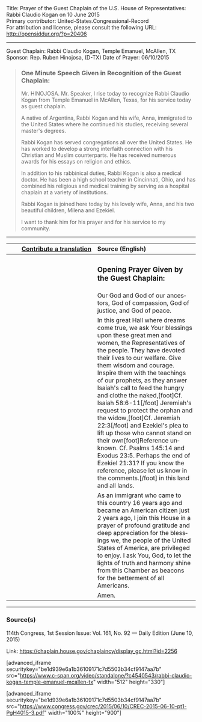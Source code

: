 <html>
<head></head>
<body>
Title: Prayer of the Guest Chaplain of the U.S. House of Representatives: Rabbi Claudio Kogan on 10 June 2015<br />
Primary contributor: United-States.Congressional-Record<br />
For attribution and license, please consult the following URL: <a href="http://opensiddur.org/?p=20406">http://opensiddur.org/?p=20406</a>
<p />
<hr />

Guest Chaplain: Rabbi Claudio Kogan, Temple Emanuel, McAllen, TX
Sponsor: Rep. Ruben Hinojosa, (D-TX)
Date of Prayer: 06/10/2015

<blockquote>
<h3>One Minute Speech Given in Recognition of the Guest Chaplain:</h3>
Mr. HINOJOSA. Mr. Speaker, I rise today to recognize Rabbi Claudio Kogan from Temple Emanuel in McAllen, Texas, for his service today as guest chaplain.

A native of Argentina, Rabbi Kogan and his wife, Anna, immigrated to the United States where he continued his studies, receiving several master's degrees.

Rabbi Kogan has served congregations all over the United States. He has worked to develop a strong interfaith connection with his Christian and Muslim counterparts. He has received numerous awards for his essays on religion and ethics.

In addition to his rabbinical duties, Rabbi Kogan is also a medical doctor. He has been a high school teacher in Cincinnati, Ohio, and has combined his religious and medical training by serving as a hospital chaplain at a variety of institutions.

Rabbi Kogan is joined here today by his lovely wife, Anna, and his two beautiful children, Milena and Ezekiel.

I want to thank him for his prayer and for his service to my community.
</blockquote>

<hr />

<table style="margin-left: auto;margin-right: auto;" class="draggable">
<thead><tr><th id="x" style="text-align: right;"><a href="/contributing/upload/">Contribute a translation</a></th><th style="text-align: left;">Source (English)</th></tr></thead>
<tbody>
<tr><td style="vertical-align:top;" width="46%">
<div class="liturgy" lang="he">

</span></div></td>
 
<td style="vertical-align:top;" width="53%">
<div class="english" lang="en">
<h3>Opening Prayer Given by the Guest Chaplain:</h3>
</div></td></tr>


<tr><td style="vertical-align:top;" width="46%">
<div class="liturgy" lang="he">

</span></div></td>
 
<td style="vertical-align:top;" width="53%">
<div class="english" lang="en">
Our God and God of our ancestors, 
God of compassion, 
God of justice, 
and God of peace.
</div></td></tr>


<tr><td style="vertical-align:top;" width="46%">
<div class="liturgy" lang="he">

</span></div></td>
 
<td style="vertical-align:top;" width="53%">
<div class="english" lang="en">
In this great Hall where dreams come true, 
we ask Your blessings upon these great men and women, 
the Representatives of the people. 
They have devoted their lives to our welfare. 
Give them wisdom and courage. 
Inspire them with the teachings of our prophets, 
as they answer Isaiah's call 
to feed the hungry and clothe the naked,[foot]Cf. Isaiah 58:6-11[/foot]
Jeremiah's request 
to protect the orphan and the widow,[foot]Cf. Jeremiah 22:3[/foot]
and Ezekiel's plea 
to lift up those who cannot stand on their own[foot]Reference unknown. Cf. Psalms 145:14 and Exodus 23:5. Perhaps the end of Ezekiel 21:31? If you know the reference, please let us know in the comments.[/foot]
in this land 
and all lands.
</div></td></tr>


<tr><td style="vertical-align:top;" width="46%">
<div class="liturgy" lang="he">

</span></div></td>
 
<td style="vertical-align:top;" width="53%">
<div class="english" lang="en">
As an immigrant who came to this country 16 years ago 
and became an American citizen just 2 years ago, 
I join this House in a prayer 
of profound gratitude and deep appreciation 
for the blessings we, 
the people of the United States of America, 
are privileged to enjoy. 
I ask You, God, 
to let the lights of truth and harmony 
shine from this Chamber 
as beacons for the betterment of all Americans.
</div></td></tr>


<tr><td style="vertical-align:top;" width="46%">
<div class="liturgy" lang="he">

</span></div></td>
 
<td style="vertical-align:top;" width="53%">
<div class="english" lang="en">
Amen.
</div></td></tr>
</tbody></table>

<hr />

<h3>Source(s)</h3>

114th Congress, 1st Session
Issue: Vol. 161, No. 92 — Daily Edition (June 10, 2015)

Link: <a href="https://chaplain.house.gov/chaplaincy/display_gc.html?id=2256">https://chaplain.house.gov/chaplaincy/display_gc.html?id=2256</a>

[advanced_iframe securitykey="be1d939e6a1b36109171c7d5503b34cf9147aa7b" src="https://www.c-span.org/video/standalone/?c4540543/rabbi-claudio-kogan-temple-emanuel-mcallen-tx" width="512" height="330"]

[advanced_iframe securitykey="be1d939e6a1b36109171c7d5503b34cf9147aa7b" src="https://www.congress.gov/crec/2015/06/10/CREC-2015-06-10-pt1-PgH4015-3.pdf" width="100%" height="900"]
</body>
</html>